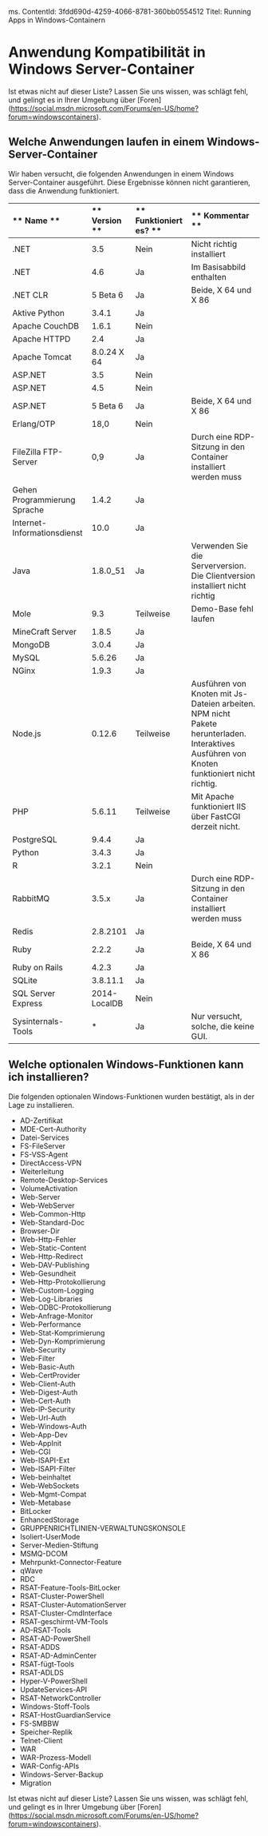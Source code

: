 ﻿ms. ContentId: 3fdd690d-4259-4066-8781-360bb0554512
Titel: Running Apps in Windows-Containern

# Anwendung Kompatibilität in Windows Server-Container

Ist etwas nicht auf dieser Liste?  Lassen Sie uns wissen, was schlägt fehl, und gelingt es in Ihrer Umgebung über [Foren] (https://social.msdn.microsoft.com/Forums/en-US/home?forum=windowscontainers).

## Welche Anwendungen laufen in einem Windows-Server-Container

Wir haben versucht, die folgenden Anwendungen in einem Windows Server-Container ausgeführt.  Diese Ergebnisse können nicht garantieren, dass die Anwendung funktioniert. 

| ** Name ** | ** Version ** | ** Funktioniert es? ** | ** Kommentar ** |
|:-----|:-----|:-----|:-----|
| .NET | 3.5 | Nein | Nicht richtig installiert | 
| .NET | 4.6 | Ja | Im Basisabbild enthalten | 
| .NET CLR | 5 Beta 6 | Ja | Beide, X 64 und X 86 | 
| Aktive Python | 3.4.1 | Ja ||
| Apache CouchDB | 1.6.1 | Nein ||
| Apache HTTPD | 2.4 | Ja ||
| Apache Tomcat | 8.0.24 X 64 | Ja ||
| ASP.NET | 3.5 | Nein ||
| ASP.NET | 4.5 | Nein ||
| ASP.NET | 5 Beta 6 | Ja | Beide, X 64 und X 86 |
| Erlang/OTP | 18,0 | Nein ||
| FileZilla FTP-Server | 0,9 | Ja | Durch eine RDP-Sitzung in den Container installiert werden muss | 
| Gehen Programmierung Sprache | 1.4.2 | Ja ||
| Internet-Informationsdienst | 10.0 | Ja ||
| Java | 1.8.0_51 | Ja | Verwenden Sie die Serverversion. Die Clientversion installiert nicht richtig |
| Mole | 9.3 | Teilweise | Demo-Base fehl laufen |
| MineCraft Server | 1.8.5 | Ja ||
| MongoDB | 3.0.4 | Ja ||
| MySQL | 5.6.26 | Ja ||
| NGinx | 1.9.3 | Ja ||
| Node.js | 0.12.6 | Teilweise | Ausführen von Knoten mit Js-Dateien arbeiten. NPM nicht Pakete herunterladen. Interaktives Ausführen von Knoten funktioniert nicht richtig. |
| PHP | 5.6.11 | Teilweise | Mit Apache funktioniert IIS über FastCGI derzeit nicht. |
| PostgreSQL | 9.4.4 | Ja ||
| Python | 3.4.3 | Ja ||
| R | 3.2.1 | Nein ||
| RabbitMQ | 3.5.x | Ja | Durch eine RDP-Sitzung in den Container installiert werden muss |
| Redis | 2.8.2101 | Ja ||
| Ruby | 2.2.2 | Ja | Beide, X 64 und X 86 | 
| Ruby on Rails | 4.2.3 | Ja ||
| SQLite | 3.8.11.1 | Ja ||
| SQL Server Express | 2014-LocalDB | Nein |  |
| Sysinternals-Tools | * | Ja | Nur versucht, solche, die keine GUI.  

## Welche optionalen Windows-Funktionen kann ich installieren?

Die folgenden optionalen Windows-Funktionen wurden bestätigt, als in der Lage zu installieren. 

* AD-Zertifikat
* MDE-Cert-Authority
* Datei-Services
 * FS-FileServer
 * FS-VSS-Agent
* DirectAccess-VPN
* Weiterleitung
* Remote-Desktop-Services
* VolumeActivation
* Web-Server
* Web-WebServer
* Web-Common-Http
* Web-Standard-Doc
* Browser-Dir
* Web-Http-Fehler
* Web-Static-Content
* Web-Http-Redirect
* Web-DAV-Publishing
* Web-Gesundheit
* Web-Http-Protokollierung
* Web-Custom-Logging
* Web-Log-Libraries
* Web-ODBC-Protokollierung
* Web-Anfrage-Monitor
* Web-Performance
* Web-Stat-Komprimierung
* Web-Dyn-Komprimierung
* Web-Security
* Web-Filter
* Web-Basic-Auth
* Web-CertProvider
* Web-Client-Auth
* Web-Digest-Auth
* Web-Cert-Auth
* Web-IP-Security
* Web-Url-Auth
* Web-Windows-Auth
* Web-App-Dev
* Web-AppInit
* Web-CGI
* Web-ISAPI-Ext
* Web-ISAPI-Filter
* Web-beinhaltet
* Web-WebSockets
* Web-Mgmt-Compat
* Web-Metabase
* BitLocker
* EnhancedStorage
* GRUPPENRICHTLINIEN-VERWALTUNGSKONSOLE
* Isoliert-UserMode
* Server-Medien-Stiftung
* MSMQ-DCOM
* Mehrpunkt-Connector-Feature
* qWave
* RDC
* RSAT-Feature-Tools-BitLocker
* RSAT-Cluster-PowerShell
* RSAT-Cluster-AutomationServer
* RSAT-Cluster-CmdInterface
* RSAT-geschirmt-VM-Tools
* AD-RSAT-Tools
* RSAT-AD-PowerShell
* RSAT-ADDS
* RSAT-AD-AdminCenter
* RSAT-fügt-Tools
* RSAT-ADLDS
* Hyper-V-PowerShell
* UpdateServices-API
* RSAT-NetworkController
* Windows-Stoff-Tools
* RSAT-HostGuardianService
* FS-SMBBW
* Speicher-Replik
* Telnet-Client
* WAR
 * WAR-Prozess-Modell
 * WAR-Config-APIs
* Windows-Server-Backup
* Migration

Ist etwas nicht auf dieser Liste?  Lassen Sie uns wissen, was schlägt fehl, und gelingt es in Ihrer Umgebung über [Foren] (https://social.msdn.microsoft.com/Forums/en-US/home?forum=windowscontainers).